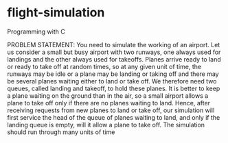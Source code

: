 # flight-simulation
Programming with C

PROBLEM STATEMENT: You need to simulate the working of an airport.
Let us consider a small but busy airport with two runways, one always used for landings and the other always used for takeoffs. Planes arrive ready to land or ready to take off at random times, so at any given unit of time, the runways may be idle or a plane may be landing or taking off and there may be several planes waiting either to land or take off. We therefore need two queues, called landing and takeoff, to hold these planes. It is better to keep a plane waiting on the ground than in the air, so a small airport allows a plane to take off only if there are no planes waiting to land. Hence, after receiving requests from new planes to land or take off, our simulation will first service the head of the queue of planes waiting to land, and only if the landing queue is empty, will it allow a plane to take off. The simulation should run through many units of time
